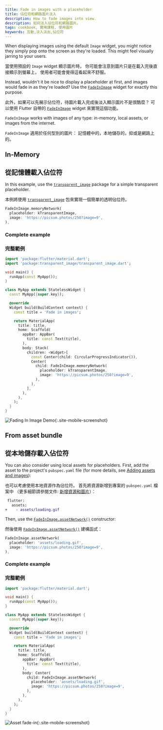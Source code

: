 ```yaml
---
title: Fade in images with a placeholder
title: 佔位符和網路圖片淡入
description: How to fade images into view.
description: 如何淡入佔位符和網路圖片。
tags: cookbook, 實用課程, 使用圖片
keywords: 互動,淡入淡出,佔位符
---
```


<?code-excerpt path-base="cookbook/images/fading_in_images"?>

When displaying images using the default `Image` widget,
you might notice they simply pop onto the screen as they're loaded.
This might feel visually jarring to your users.

當使用預設的 `Image` widget 顯示圖片時，
你可能會注意到圖片只是在載入完後直接顯示到螢幕上，
使用者可能會覺得這看起來不舒服。

Instead, wouldn't it be nice to display a placeholder at first,
and images would fade in as they're loaded? Use the
[`FadeInImage`][] widget for exactly this purpose.

此外，如果可以先展示佔位符，待圖片載入完成後淡入顯示圖片不是很酷麼？
可以使用 Flutter 自帶的 [`FadeInImage`][] widget 來實現這個功能。

`FadeInImage` works with images of any type: in-memory, local assets,
or images from the internet.

`FadeInImage` 適用於任何型別的圖片：
記憶體中的，本地儲存的，抑或是網路上的。

## In-Memory

## 從記憶體載入佔位符

In this example, use the [`transparent_image`][]
package for a simple transparent placeholder.

本例將使用 [`transparent_image`][] 包來實現一個簡單的透明佔位符。

<?code-excerpt "lib/memory_main.dart (MemoryNetwork)" replace="/^child\: //g"?>
```dart
FadeInImage.memoryNetwork(
  placeholder: kTransparentImage,
  image: 'https://picsum.photos/250?image=9',
),
```

### Complete example

### 完整範例

<?code-excerpt "lib/memory_main.dart"?>
```dart
import 'package:flutter/material.dart';
import 'package:transparent_image/transparent_image.dart';

void main() {
  runApp(const MyApp());
}

class MyApp extends StatelessWidget {
  const MyApp({super.key});

  @override
  Widget build(BuildContext context) {
    const title = 'Fade in images';

    return MaterialApp(
      title: title,
      home: Scaffold(
        appBar: AppBar(
          title: const Text(title),
        ),
        body: Stack(
          children: <Widget>[
            const Center(child: CircularProgressIndicator()),
            Center(
              child: FadeInImage.memoryNetwork(
                placeholder: kTransparentImage,
                image: 'https://picsum.photos/250?image=9',
              ),
            ),
          ],
        ),
      ),
    );
  }
}
```

![Fading In Image Demo]({{site.url}}/assets/images/docs/cookbook/fading-in-images.gif){:.site-mobile-screenshot}

## From asset bundle

## 從本地儲存載入佔位符

You can also consider using local assets for placeholders.
First, add the asset to the project's `pubspec.yaml` file
(for more details, see [Adding assets and images][]):

也可以考慮使用本地資源作為佔位符。
首先將資源新增到專案的 `pubspec.yaml` 檔案中
（更多細節請參閱文件: [新增資源和圖片][Adding assets and images]）：

```diff
 flutter:
   assets:
+    - assets/loading.gif
```

Then, use the [`FadeInImage.assetNetwork()`][] constructor:

然後使用 [`FadeInImage.assetNetwork()`][] 建構函式：

<?code-excerpt "lib/asset_main.dart (AssetNetwork)" replace="/^child\: //g"?>
```dart
FadeInImage.assetNetwork(
  placeholder: 'assets/loading.gif',
  image: 'https://picsum.photos/250?image=9',
),
```

### Complete example

### 完整範例

<?code-excerpt "lib/asset_main.dart"?>
```dart
import 'package:flutter/material.dart';

void main() {
  runApp(const MyApp());
}

class MyApp extends StatelessWidget {
  const MyApp({super.key});

  @override
  Widget build(BuildContext context) {
    const title = 'Fade in images';

    return MaterialApp(
      title: title,
      home: Scaffold(
        appBar: AppBar(
          title: const Text(title),
        ),
        body: Center(
          child: FadeInImage.assetNetwork(
            placeholder: 'assets/loading.gif',
            image: 'https://picsum.photos/250?image=9',
          ),
        ),
      ),
    );
  }
}
```

![Asset fade-in]({{site.url}}/assets/images/docs/cookbook/fading-in-asset-demo.gif){:.site-mobile-screenshot}


[Adding assets and images]: {{site.url}}/ui/assets/assets-and-images
[`FadeInImage`]: {{site.api}}/flutter/widgets/FadeInImage-class.html
[`FadeInImage.assetNetwork()`]: {{site.api}}/flutter/widgets/FadeInImage/FadeInImage.assetNetwork.html
[`transparent_image`]: {{site.pub-pkg}}/transparent_image
